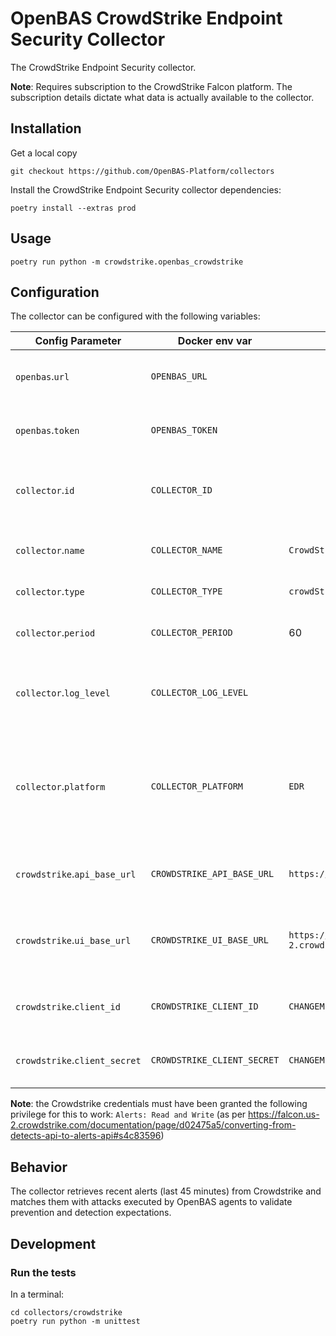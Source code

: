 # OpenBAS CrowdStrike Endpoint Security Collector

The CrowdStrike Endpoint Security collector.

**Note**: Requires subscription to the CrowdStrike Falcon platform. The subscription
details dictate what data is actually available to the collector.

## Installation

Get a local copy
```commandline
git checkout https://github.com/OpenBAS-Platform/collectors
```

Install the CrowdStrike Endpoint Security collector dependencies:
```shell
poetry install --extras prod
```

## Usage
```commandline
poetry run python -m crowdstrike.openbas_crowdstrike
```

## Configuration

The collector can be configured with the following variables:

| Config Parameter              | Docker env var              | Default                               | Description                                                                                   |
|-------------------------------|-----------------------------|---------------------------------------|-----------------------------------------------------------------------------------------------|
| `openbas`.`url`               | `OPENBAS_URL`               |                                       | The URL to the OpenBAS instance                                                               |
| `openbas`.`token`             | `OPENBAS_TOKEN`             |                                       | The auth token to the OpenBAS instance                                                        |
| `collector`.`id`              | `COLLECTOR_ID`              |                                       | Unique ID of the running collector instance                                                   |
| `collector`.`name`            | `COLLECTOR_NAME`            | `CrowdStrike Endpoint Security`       | Name of the collector (visible in UI)                                                         |
| `collector`.`type`            | `COLLECTOR_TYPE`            | `crowdStrike_endpoint_security`       | Type of the collector                                                                         |
| `collector`.`period`          | `COLLECTOR_PERIOD`          | 60                                    | Period for collection cycle (int, seconds)                                                    |
| `collector`.`log_level`       | `COLLECTOR_LOG_LEVEL`       |                                       | Threshold for log severity in console output                                                  |
| `collector`.`platform`        | `COLLECTOR_PLATFORM`        | `EDR`                                 | Type of security platform this collector works for. One of: `EDR, XDR, SIEM, SOAR, NDR, ISPM` |
| `crowdstrike`.`api_base_url`  | `CROWDSTRIKE_API_BASE_URL`  | `https://api.crowdstrike.com`         | The base URL for the CrowdStrike APIs.                                                        |
| `crowdstrike`.`ui_base_url`   | `CROWDSTRIKE_UI_BASE_URL`   | `https://falcon.us-2.crowdstrike.com` | The base URL for the CrowdStrike UI you use to see your alerts.                               |
| `crowdstrike`.`client_id`     | `CROWDSTRIKE_CLIENT_ID`     | `CHANGEME`                            | The CrowdStrike API client ID.                                                                |
| `crowdstrike`.`client_secret` | `CROWDSTRIKE_CLIENT_SECRET` | `CHANGEME`                            | The CrowdStrike API client secret.                                                            |

**Note**: the Crowdstrike credentials must have been granted the following privilege for this to work: `Alerts: Read and Write`
(as per https://falcon.us-2.crowdstrike.com/documentation/page/d02475a5/converting-from-detects-api-to-alerts-api#s4c83596)

## Behavior

The collector retrieves recent alerts (last 45 minutes) from Crowdstrike and matches them with attacks executed
by OpenBAS agents to validate prevention and detection expectations.

## Development

### Run the tests
In a terminal:
```commandline
cd collectors/crowdstrike
poetry run python -m unittest
```